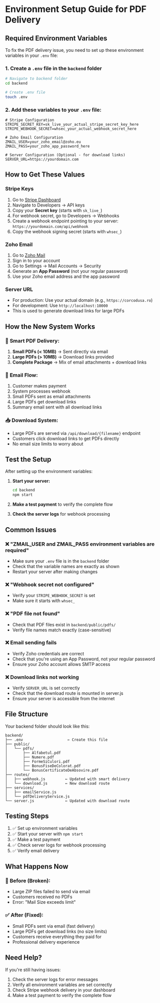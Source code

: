 # Environment Setup Guide for PDF Delivery

## Required Environment Variables

To fix the PDF delivery issue, you need to set up these environment variables in your `.env` file:

### 1. Create a `.env` file in the `backend` folder

```bash
# Navigate to backend folder
cd backend

# Create .env file
touch .env
```

### 2. Add these variables to your `.env` file:

```env
# Stripe Configuration
STRIPE_SECRET_KEY=sk_live_your_actual_stripe_secret_key_here
STRIPE_WEBHOOK_SECRET=whsec_your_actual_webhook_secret_here

# Zoho Email Configuration
ZMAIL_USER=your_zoho_email@zoho.eu
ZMAIL_PASS=your_zoho_app_password_here

# Server Configuration (Optional - for download links)
SERVER_URL=https://yourdomain.com
```

## How to Get These Values

### Stripe Keys
1. Go to [Stripe Dashboard](https://dashboard.stripe.com/)
2. Navigate to Developers → API keys
3. Copy your **Secret key** (starts with `sk_live_`)
4. For webhook secret, go to Developers → Webhooks
5. Create a webhook endpoint pointing to your server: `https://yourdomain.com/api/webhook`
6. Copy the webhook signing secret (starts with `whsec_`)

### Zoho Email
1. Go to [Zoho Mail](https://mail.zoho.eu/)
2. Sign in to your account
3. Go to Settings → Mail Accounts → Security
4. Generate an **App Password** (not your regular password)
5. Use your Zoho email address and the app password

### Server URL
- For production: Use your actual domain (e.g., `https://corcodusa.ro`)
- For development: Use `http://localhost:10000`
- This is used to generate download links for large PDFs

## How the New System Works

### 🎯 **Smart PDF Delivery:**
1. **Small PDFs (< 10MB)** → Sent directly via email
2. **Large PDFs (> 10MB)** → Download links provided
3. **Complete Package** → Mix of email attachments + download links

### 📧 **Email Flow:**
1. Customer makes payment
2. System processes webhook
3. Small PDFs sent as email attachments
4. Large PDFs get download links
5. Summary email sent with all download links

### 📥 **Download System:**
- Large PDFs are served via `/api/download/{filename}` endpoint
- Customers click download links to get PDFs directly
- No email size limits to worry about

## Test the Setup

After setting up the environment variables:

1. **Start your server:**
   ```bash
   cd backend
   npm start
   ```

2. **Make a test payment** to verify the complete flow

3. **Check the server logs** for webhook processing

## Common Issues

### ❌ "ZMAIL_USER and ZMAIL_PASS environment variables are required"
- Make sure your `.env` file is in the `backend` folder
- Check that the variable names are exactly as shown
- Restart your server after making changes

### ❌ "Webhook secret not configured"
- Verify your `STRIPE_WEBHOOK_SECRET` is set
- Make sure it starts with `whsec_`

### ❌ "PDF file not found"
- Check that PDF files exist in `backend/public/pdfs/`
- Verify file names match exactly (case-sensitive)

### ❌ Email sending fails
- Verify Zoho credentials are correct
- Check that you're using an App Password, not your regular password
- Ensure your Zoho account allows SMTP access

### ❌ Download links not working
- Verify `SERVER_URL` is set correctly
- Check that the download route is mounted in server.js
- Ensure your server is accessible from the internet

## File Structure

Your backend folder should look like this:
```
backend/
├── .env                    ← Create this file
├── public/
│   └── pdfs/
│       ├── Alfabetul.pdf
│       ├── Numere.pdf
│       ├── FormeSiCulori.pdf
│       ├── BonusFiseDeColorat.pdf
│       └── BonusCertificateDeAbsovire.pdf
├── routes/
│   ├── webhook.js         ← Updated with smart delivery
│   └── download.js        ← New download route
├── services/
│   ├── emailService.js
│   └── pdfDeliveryService.js
└── server.js              ← Updated with download route
```

## Testing Steps

1. ✅ Set up environment variables
2. ✅ Start your server with `npm start`
3. ✅ Make a test payment
4. ✅ Check server logs for webhook processing
5. ✅ Verify email delivery

## What Happens Now

### 🎉 **Before (Broken):**
- Large ZIP files failed to send via email
- Customers received no PDFs
- Error: "Mail Size exceeds limit"

### ✅ **After (Fixed):**
- Small PDFs sent via email (fast delivery)
- Large PDFs get download links (no size limits)
- Customers receive everything they paid for
- Professional delivery experience

## Need Help?

If you're still having issues:
1. Check the server logs for error messages
2. Verify all environment variables are set correctly
3. Check Stripe webhook delivery in your dashboard
4. Make a test payment to verify the complete flow
